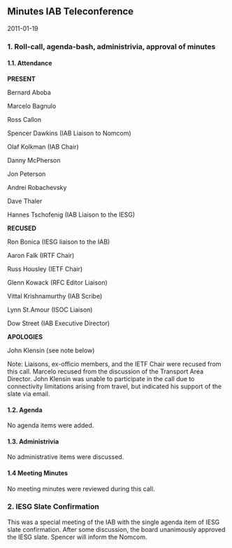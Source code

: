 
Minutes
IAB Teleconference
--------------------------


2011-01-19


### 1. Roll-call, agenda-bash, administrivia, approval of minutes


#### 1.1. Attendance


**PRESENT**  

Bernard Aboba  

Marcelo Bagnulo  

Ross Callon  

Spencer Dawkins (IAB Liaison to Nomcom)  

Olaf Kolkman (IAB Chair)  

Danny McPherson  

Jon Peterson  

Andrei Robachevsky  

Dave Thaler  

Hannes Tschofenig (IAB Liaison to the IESG)  

**RECUSED**  

Ron Bonica (IESG liaison to the IAB)  

Aaron Falk (IRTF Chair)  

Russ Housley (IETF Chair)  

Glenn Kowack (RFC Editor Liaison)  

Vittal Krishnamurthy (IAB Scribe)  

Lynn St.Amour (ISOC Liaison)  

Dow Street (IAB Executive Director)  

**APOLOGIES**  

John Klensin (see note below)


Note: Liaisons, ex-officio members, and the IETF Chair were recused from this call. Marcelo recused from the discussion of the Transport Area Director. John Klensin was unable to participate in the call due to connectivity limitations arising from travel, but indicated his support of the slate via email.


#### 1.2. Agenda


No agenda items were added.


#### 1.3. Administrivia


No administrative items were discussed.


#### 1.4 Meeting Minutes


No meeting minutes were reviewed during this call.


### 2. IESG Slate Confirmation


This was a special meeting of the IAB with the single agenda item of IESG slate confirmation. After some discussion, the board unanimously approved the IESG slate. Spencer will inform the Nomcom.


